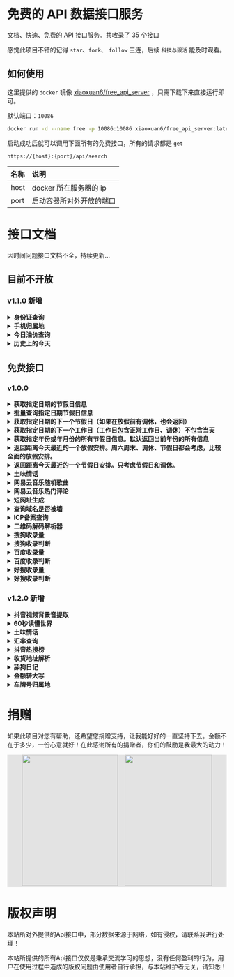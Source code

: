 # 免费的 API 数据接口服务

文档、快速、免费的 API 接口服务。共收录了 35 个接口

感觉此项目不错的记得 `star`、`fork`、 `follow` 三连，后续 `科技与狠活` 能及时观看。

## 如何使用

这里提供的 `docker`
镜像 [xiaoxuan6/free_api_server](https://hub.docker.com/repository/docker/xiaoxuan6/free_api_server/general)
，只需下载下来直接运行即可。

默认端口：`10086`

```bash
docker run -d --name free -p 10086:10086 xiaoxuan6/free_api_server:latest
```

启动成功后就可以调用下面所有的免费接口，所有的请求都是 `get`

```bazaar
https://{host}:{port}/api/search
```

|名称|说明|
|:---|:---|
|host|docker 所在服务器的 ip|
|port|启动容器所对外开放的端口|

# 接口文档

因时间问题接口文档不全，持续更新...

## 目前不开放

### v1.1.0 新增

<details>
<summary><b>身份证查询</b></summary>

请求参数：

|名称|是否必填|类型|说明|
|:---|:---|:---|:---|
|type|是|string|类型：默认值 id_card（版本 v1.2.0 之前为 idCard）和下面参数保持一致|
|id_card|是|string|身份证号码|

响应参数：

|名称|类型|说明|
|:---|:---|:---|
|code|int|状态码 1:表示成功 其他表示失败|
|msg|string|返回 成功/失败 信息|
|data|object||
|data.idCardNum|string|身份证号码|
|data.address|string|身份证所属归属地|
|data.birthday|string|生日|
|data.sex|string|性别|

</details>
<details>
<summary><b>手机归属地</b></summary>

请求参数：

|名称|是否必填|类型|说明|
|:---|:---|:---|:---|
|type|是|string|类型：默认值 mobile_location|
|mobile|是|string|手机号|

响应参数：

|名称|类型|说明|
|:---|:---|:---|
|code|int|状态码 1:表示成功 其他表示失败|
|msg|string|返回 成功/失败 信息|
|data|object||
|data.mobile|string|目标手机号|
|data.province|string|归属地省份|
|data.carrier|string|归属地描述|

</details>
<details>
<summary><b>今日油价查询</b></summary>

请求参数：

|名称|是否必填|类型|说明|
|:---|:---|:---|:---|
|type|是|string|类型：默认值 oil|
|province|是|string|省份，合法值为：【安徽、北京、重庆、福建、甘肃、广东、广西、贵州、海南、河北、黑龙江、河南、湖北、湖南、江苏、江西、吉林、辽宁、内蒙古、宁夏、青海、陕西、上海、山东、山西、四川、天津、西藏、新疆、云南、浙江】|

响应参数：

|名称|类型|说明|
|:---|:---|:---|
|code|int|状态码 1:表示成功 其他表示失败|
|msg|string|返回 成功/失败 信息|
|data|object||
|data.province|string|当前查询的省份|
|data.t0|string|0号柴油油价|
|data.t89|string|89号汽油油价|
|data.t92|string|92号汽油油价|
|data.t95|string|95号汽油油价|
|data.t98|string|98号汽油油价|

</details>
<details>
<summary><b>历史上的今天</b></summary>

请求参数：

|名称|是否必填|类型|说明|
|:---|:---|:---|:---|
|type|是|string|类型：默认值 history_today|
|item|否|int|是否需要详情，0：不需要详情 1：需要详情 默认值 0 可不传|

响应参数：

|名称|类型|说明|
|:---|:---|:---|
|code|int|状态码 1:表示成功 其他表示失败|
|msg|string|返回 成功/失败 信息|
|data|object||
|data.*.picUrl|string|历史事件所对应的图片，可能为空|
|data.*.title|string|历史事件的名称|
|data.*.year|string|该历史事件发生所对应的年份|
|data.*.month|string|该历史事件发生所对应的月份|
|data.*.day|string|该历史事件发生所对应的日期|
|data.*.details|string|历史事件的详细介绍，如果type=1，则此字段有返回值，否则不返回|

</details>

## 免费接口

### v1.0.0

<details>
<summary><b>获取指定日期的节假日信息</b></summary>

请求参数：

|名称|是否必填|类型|说明|
|:---|:---|:---|:---|
|type|是|string|类型：默认值 date_info|
|date|是|string|指定日期的字符串，格式 ‘2018-02-23’。可以省略，则默认服务器的当前时间。|

响应参数：

|名称|类型|说明|
|:---|:---|:---|
|code|int|0服务正常。-1服务出错|
|type|object||
|type.type|int|节假日类型，分别表示 工作日、周末、节日、调休|
|type.name|string|节假日类型中文名，可能值为 周一 至 周日、假期的名字、某某调休|
|type.week|string|一周中的第几天。值为 1 - 7，分别表示 周一 至 周日|
|holiday|object|如果不是节假日，holiday字段为null|
|holiday.holiday|bool|true表示是节假日，false表示是调休|
|holiday.name|string|节假日的中文名。如果是调休，则是调休的中文名，例如'国庆前调休|
|holiday.wage|int|薪资倍数，1表示是1倍工资|
|holiday.after|bool|只在调休下有该字段。true表示放完假后调休，false表示先调休再放假|
|holiday.target|string|只在调休下有该字段。表示调休的节假日|

</details>

<details>
<summary><b>批量查询指定日期节假日信息</b></summary>

请求参数：

|名称|是否必填|类型|说明|
|:---|:---|:---|:---|
|type|是|string|类型：默认值 date_batch|
|date|是|string|指定日期的字符串，多个日期之间使用 ',' 连接。最大长度查询个数50。兼容旧的格式用逗号,隔开，但不建议。格式 ‘2018-02-23’|
|word|否|string|是否返回日期类型，默认不返回。可选值：’Y’ 返回，’N’ 不返回|

响应参数：

|名称|类型|说明|
|:---|:---|:---|
|code|int|0服务正常。-1服务出错|
|holiday|object|传过来的日期是什么。传多少个就有多少个。|
|holiday.*.holiday|bool|true表示是节假日，false表示是调休|
|holiday.*.name|string|节假日类型中文名，可能值为 周一 至 周日、假期的名字、某某调休|
|holiday.*.wage|string|薪资倍数，1表示是1倍工资|
|type|object|只有明确指定参数 word=Y 时才返回类型信息|
|type.*.type|int|节假日类型，分别表示 工作日、周末、节日、调休|
|type.*.name|string|节假日类型中文名，可能值为 周一 至 周日、假期的名字、某某调休|
|type.*.week|int|一周中的第几天。值为 1 - 7，分别表示 周一 至 周日|

</details>

<details>
<summary><b>获取指定日期的下一个节假日（如果在放假前有调休，也会返回）</b></summary>

请求参数：

|名称|是否必填|类型|说明|
|:---|:---|:---|:---|
|type|是|string|类型：默认值 date_next|
|date|是|string|指定日期的字符串，格式 ‘2018-02-23’。可以省略，则默认服务器的当前时间|
|word|否|string| 是否返回日期类型，默认不返回。可选值：’Y’ 返回，’N’ 不返回 |
|week|否|string| 节假日是否包含周末，默认不包含。可选值：’Y’ 包含周末，’N’ 不包含 |

响应参数：

|名称|类型|说明|
|:---|:---|:---|
|code|int|0服务正常。-1服务出错|
|holiday|object||
|holiday.name|string|节假日的中文名|
|holiday.wage|int| 薪资倍数，3表示是3倍工资|
|holiday.date|string| 节假日的日期|
|holiday.rest|int| 表示当前时间距离目标还有多少天。比如今天是 2018-09-28，距离 2018-10-01 还有3天|
|workday|object|如果节假日前没调休，则此字段为null|
|workday.name|string|调休的中文名|
|workday.wage|int| 薪资倍数，3表示是3倍工资|
|workday.after|bool| true表示放完假后调休，false表示先调休再放假|
|workday.target|string| 表示调休的节假日|
|workday.date|string| 表示要调休的日期|
|workday.rest|int| rest|

</details>

<details>
<summary><b>获取指定日期的下一个工作日（工作日包含正常工作日、调休）不包含当天</b></summary>

请求参数：

|名称|是否必填|类型|说明|
|:---|:---|:---|:---|
|type|是|string|类型：默认值 date_next_workday|
|date|是|string|指定日期的字符串，格式 ‘2020-01-20’。可以省略，则默认服务器的当前时间|

响应参数：

|名称|类型|说明|
|:---|:---|:---|
|code|int|0服务正常。-1服务出错|
|workday|string|如果没有查找到最近的工作日，则此字段为null。最大查找长度为30|
|workday.workday|int|节假日类型，分别表示 工作日、周末、节日、调休。此接口只会返回 0 和 3 的类型|
|workday.name|string|工作日类型中文名，可能值为 周一 至 周五、某某调休|
|workday.week|int|一周中的第几天。值为 1 - 7，分别表示 周一 至 周日|
|workday.date|string|表示要工作的日期|
|workday.rest|int|表示当前时间距离目标还有多少天|

</details>

<details>
<summary><b>获取指定年份或年月份的所有节假日信息。默认返回当前年份的所有信息</b></summary>

请求参数：

|名称|是否必填|类型|说明|
|:---|:---|:---|:---|
|type|是|string|类型：默认值 date_year|
|date|是|string|指定年份或年月份，格式 ‘2019-02’ ‘2019-2’ 或者 ‘2019’。可以省略，则默认服务器当前时间的年份|
|word|否|string|是否返回日期类型，默认不返回。可选值：’Y’ 返回，’N’ 不返回|
|week|否|string|节假日是否包含周末，默认不包含。可选值：’Y’ 包含周末，’N’ 不包含|

响应参数：

|名称|类型|说明|
|:---|:---|:---|
|code|int|0服务正常。-1服务出错|
|holiday|object||
|holiday.*.name|string|节假日的中文名|
|holiday.*.wage|int|薪资倍数，3表示是3倍工资|
|holiday.*.date|string|节假日的日期|
|type|object|只有明确指定参数 word=Y 时才返回类型信息|
|type.*.type|int|节假日类型，分别表示 工作日、周末、节日、调休|
|type.*.name|string|节假日类型中文名，可能值为 周一 至 周日、假期的名字、某某调休|
|type.*.week|int|一周中的第几天。值为 1 - 7，分别表示 周一 至 周日|

</details>

<details>
<summary><b>返回距离今天最近的一个放假安排。周六周末、调休、节假日都会考虑，比较全面的放假安排。</b></summary>

请求参数：

|名称|是否必填|类型|说明|
|:---|:---|:---|:---|
|type|是|string|类型：默认值 date_tts|

响应参数：

|名称|类型|说明|
|:---|:---|:---|
|code|int|0服务正常。-1服务出错|
|tts|string|返回字符串|

</details>

<details>
<summary><b>返回距离今天最近的一个节假日安排。只考虑节假日和调休。</b></summary>

请求参数：

|名称|是否必填|类型|说明|
|:---|:---|:---|:---|
|type|是|string|类型：默认值 date_tts_next|

响应参数：

|名称|类型|说明|
|:---|:---|:---|
|code|int|0服务正常。-1服务出错|
|tts|string|返回字符串|

</details>

<details>
<summary><b>土味情话</b></summary>

请求参数：

|名称|是否必填|类型|说明|
|:---|:---|:---|:---|
|||||

响应参数：

|名称|类型|说明|
|:---|:---|:---|
||||

</details>

<details>
<summary><b>网易云音乐随机歌曲</b></summary>

请求参数：

|名称|是否必填|类型|说明|
|:---|:---|:---|:---|
|||||

响应参数：

|名称|类型|说明|
|:---|:---|:---|
||||

</details>

<details>
<summary><b>网易云音乐热门评论</b></summary>

请求参数：

|名称|是否必填|类型|说明|
|:---|:---|:---|:---|
|||||

响应参数：

|名称|类型|说明|
|:---|:---|:---|
||||

</details>

<details>
<summary><b>短网址生成</b></summary>

请求参数：

|名称|是否必填|类型|说明|
|:---|:---|:---|:---|
|||||

响应参数：

|名称|类型|说明|
|:---|:---|:---|
||||

</details>

<details>
<summary><b>查询域名是否被墙</b></summary>

请求参数：

|名称|是否必填|类型|说明|
|:---|:---|:---|:---|
|||||

响应参数：

|名称|类型|说明|
|:---|:---|:---|
||||

</details>

<details>
<summary><b>ICP备案查询</b></summary>

请求参数：

|名称|是否必填|类型|说明|
|:---|:---|:---|:---|
|||||

响应参数：

|名称|类型|说明|
|:---|:---|:---|
||||

</details>

<details>
<summary><b>二维码解码解析器</b></summary>

请求参数：

|名称|是否必填|类型|说明|
|:---|:---|:---|:---|
|||||

响应参数：

|名称|类型|说明|
|:---|:---|:---|
||||

</details>

<details>
<summary><b>搜狗收录量</b></summary>

请求参数：

|名称|是否必填|类型|说明|
|:---|:---|:---|:---|
|||||

响应参数：

|名称|类型|说明|
|:---|:---|:---|
||||

</details>

<details>
<summary><b>搜狗收录判断</b></summary>

请求参数：

|名称|是否必填|类型|说明|
|:---|:---|:---|:---|
|||||

响应参数：

|名称|类型|说明|
|:---|:---|:---|
||||

</details>

<details>
<summary><b>百度收录量</b></summary>

请求参数：

|名称|是否必填|类型|说明|
|:---|:---|:---|:---|
|||||

响应参数：

|名称|类型|说明|
|:---|:---|:---|
||||

</details>

<details>
<summary><b>百度收录判断</b></summary>

请求参数：

|名称|是否必填|类型|说明|
|:---|:---|:---|:---|
|||||

响应参数：

|名称|类型|说明|
|:---|:---|:---|
||||

</details>

<details>
<summary><b>好搜收录量</b></summary>

请求参数：

|名称|是否必填|类型|说明|
|:---|:---|:---|:---|
|||||

响应参数：

|名称|类型|说明|
|:---|:---|:---|
||||

</details>

<details>
<summary><b>好搜收录判断</b></summary>

请求参数：

|名称|是否必填|类型|说明|
|:---|:---|:---|:---|
|||||

响应参数：

|名称|类型|说明|
|:---|:---|:---|
||||

</details>

### v1.2.0 新增

<details>
<summary><b>抖音视频背景音提取</b></summary>

请求参数：

|名称|是否必填|类型|说明|
|:---|:---|:---|:---|
|||||

响应参数：

|名称|类型|说明|
|:---|:---|:---|
||||

</details>

<details>
<summary><b>60秒读懂世界</b></summary>

请求参数：

|名称|是否必填|类型|说明|
|:---|:---|:---|:---|
|||||

响应参数：

|名称|类型|说明|
|:---|:---|:---|
||||

</details>

<details>
<summary><b>土味情话</b></summary>

请求参数：

|名称|是否必填|类型|说明|
|:---|:---|:---|:---|
|||||

响应参数：

|名称|类型|说明|
|:---|:---|:---|
||||

</details>

[comment]: <> (<details>)

[comment]: <> (<summary><b>身份证归属地</b></summary>)

[comment]: <> (请求参数：)

[comment]: <> (|名称|是否必填|类型|说明|)

[comment]: <> (|:---|:---|:---|:---|)

[comment]: <> (|||||)

[comment]: <> (响应参数：)

[comment]: <> (|名称|类型|说明|)

[comment]: <> (|:---|:---|:---|)

[comment]: <> (||||)

[comment]: <> (</details>)

<details>
<summary><b>汇率查询</b></summary>

请求参数：

|名称|是否必填|类型|说明|
|:---|:---|:---|:---|
|||||

响应参数：

|名称|类型|说明|
|:---|:---|:---|
||||

</details>

<details>
<summary><b>抖音热搜榜</b></summary>

请求参数：

|名称|是否必填|类型|说明|
|:---|:---|:---|:---|
|||||

响应参数：

|名称|类型|说明|
|:---|:---|:---|
||||

</details>

<details>
<summary><b>收货地址解析</b></summary>

请求参数：

|名称|是否必填|类型|说明|
|:---|:---|:---|:---|
|||||

响应参数：

|名称|类型|说明|
|:---|:---|:---|
||||

</details>

<details>
<summary><b>舔狗日记</b></summary>

请求参数：

|名称|是否必填|类型|说明|
|:---|:---|:---|:---|
|||||

响应参数：

|名称|类型|说明|
|:---|:---|:---|
||||

</details>

<details>
<summary><b>金额转大写</b></summary>

请求参数：

|名称|是否必填|类型|说明|
|:---|:---|:---|:---|
|||||

响应参数：

|名称|类型|说明|
|:---|:---|:---|
||||

</details>

<details>
<summary><b>车牌号归属地</b></summary>

请求参数：

|名称|是否必填|类型|说明|
|:---|:---|:---|:---|
|||||

响应参数：

|名称|类型|说明|
|:---|:---|:---|
||||

</details>

# 捐赠

如果此项目对您有帮助，还希望您捐赠支持，让我能好好的一直坚持下去。金额不在于多少，一份心意就好！在此感谢所有的捐赠者，你们的鼓励是我最大的动力！

<div style="background:#e3e3e3; color:#FFF" align=center >
<img width="220" height="300" src="https://cdn.jsdelivr.net/gh/xiaoxuan6/static/images/202212102216540.png"/>&nbsp;&nbsp;&nbsp;&nbsp;<img width="200" height="300" src="https://cdn.jsdelivr.net/gh/xiaoxuan6/static/images/202212102216435.jpg"/></div>

# 版权声明

本站所对外提供的Api接口中，部分数据来源于网络，如有侵权，请联系我进行处理！

本站所提供的所有Api接口仅仅是秉承交流学习的思想，没有任何盈利的行为，用户在使用过程中造成的版权问题由使用者自行承担，与本站维护者无关，请知悉！